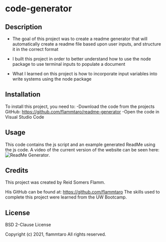 # code-generator

## Description
- The goal of this project was to create a readme generator that will automatically create a readme file based upon user inputs, and structure it in the correct format

- I built this project in order to better understand how to use the node package to use terminal inputs to populate a document

- What I learned on this project is how to incorporate input variables into write systems using the node package

## Installation
To install this project, you need to:
-Download the code from the projects GitHub: https://github.com/flammtaro/readme-generator
-Open the code in Visual Studio Code

## Usage
This code contains the js script and an example generated ReadMe using the js code. A video of the current version of the website can be seen here: ![ReadMe Generator](https://youtu.be/rECHCzXH6OM). 

## Credits
This project was created by Reid Somers Flamm. 

His GitHub can be found at: https://github.com/flammtaro
The skills used to complete this project were learned from the UW Bootcamp. 

## License
BSD 2-Clause License

Copyright (c) 2021, flammtaro
All rights reserved.